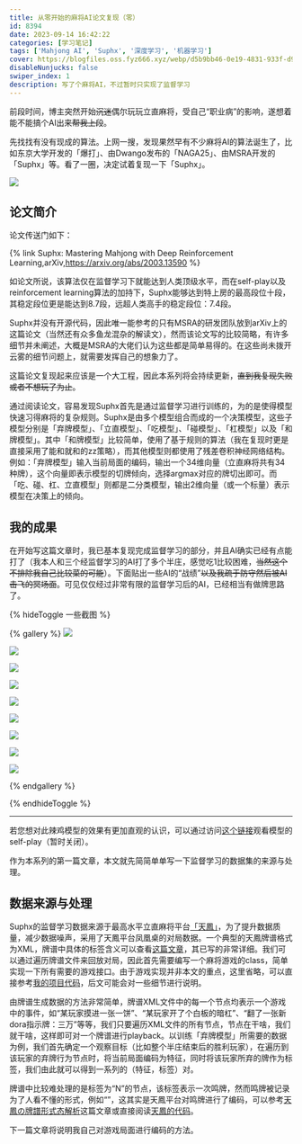 ```yaml
---
title: 从零开始的麻将AI论文复现（零）
id: 8394
date: 2023-09-14 16:42:22
categories: [学习笔记]
tags: ['Mahjong AI', 'Suphx', '深度学习', '机器学习']
cover: https://blogfiles.oss.fyz666.xyz/webp/d5b9bb46-0e19-4831-933f-d99bd2380e5d.webp
disableNunjucks: false
swiper_index: 1
description: 写了个麻将AI，不过暂时只实现了监督学习
---
```


前段时间，博主突然开始~~沉迷~~偶尔玩玩立直麻将，受自己“职业病”的影响，遂想着能不能搞个AI出来~~帮我上段~~。

先找找有没有现成的算法。上网一搜，发现果然早有不少麻将AI的算法诞生了，比如东京大学开发的「爆打」、由Dwango发布的「NAGA25」、由MSRA开发的「Suphx」等。看了一圈，决定试着复现一下「Suphx」。

![](https://blogfiles.oss.fyz666.xyz/webp/d5b9bb46-0e19-4831-933f-d99bd2380e5d.webp)
## 论文简介

论文传送门如下：

{% link Suphx: Mastering Mahjong with Deep Reinforcement Learning,arXiv,https://arxiv.org/abs/2003.13590 %}

如论文所说，该算法仅在监督学习下就能达到人类顶级水平，而在self-play以及reinforcement learning算法的加持下，Suphx能够达到特上房的最高段位十段，其稳定段位更是能达到8.7段，远超人类高手的稳定段位：7.4段。


Suphx并没有开源代码，因此唯一能参考的只有MSRA的研发团队放到arXiv上的这篇论文（当然还有众多鱼龙混杂的解读文），然而该论文写的比较简略，有许多细节并未阐述，大概是MSRA的大佬们认为这些都是简单易得的。在这些尚未拨开云雾的细节问题上，就需要发挥自己的想象力了。


这篇论文复现起来应该是一个大工程，因此本系列将会持续更新，~~直到我复现失败或者不想玩了为止~~。


通过阅读论文，容易发现Suphx首先是通过监督学习进行训练的，为的是使得模型快速习得麻将的复杂规则。Suphx是由多个模型组合而成的一个决策模型，这些子模型分别是「弃牌模型」、「立直模型」、「吃模型」、「碰模型」、「杠模型」以及「和牌模型」。其中「和牌模型」比较简单，使用了基于规则的算法（我在复现时更是直接采用了能和就和的zz策略），而其他模型则都使用了残差卷积神经网络结构。例如：「弃牌模型」输入当前局面的编码，输出一个34维向量（立直麻将共有34种牌），这个向量即表示模型的切牌倾向，选择argmax对应的牌切出即可。而「吃、碰、杠、立直模型」则都是二分类模型，输出2维向量（或一个标量）表示模型在决策上的倾向。


## 我的成果


在开始写这篇文章时，我已基本复现完成监督学习的部分，并且AI确实已经有点能打了（我本人和三个经监督学习的AI打了多个半庄，感觉吃1比较困难，<s>当然这个不排除我自己比较菜的可能</s>）。下面贴出一些AI的“战绩”<s>以及我疏于防守然后被AI击飞的冥场面</s>。可见仅仅经过非常有限的监督学习后的AI，已经相当有做牌思路了。

{% hideToggle 一些截图 %}

{% gallery %}
![](https://blogfiles.oss.fyz666.xyz/png/73243ebd-8c5f-4939-b596-62e4f4adcdb4.png)

![](https://blogfiles.oss.fyz666.xyz/png/050fdfaa-4ab6-4267-9383-4d5edee248e1.png)

![](https://blogfiles.oss.fyz666.xyz/png/afa87b56-6607-41ff-b883-3d177ba65c09.png)

![](https://blogfiles.oss.fyz666.xyz/png/af60a35f-49da-4b85-8ce8-66c829b5b777.png)

![](https://blogfiles.oss.fyz666.xyz/png/b4c4f092-578e-411b-bf1e-886d5aa16d9d.png)

![](https://blogfiles.oss.fyz666.xyz/png/f343b9a4-bd80-4f29-8618-c5c3a402afdf.png)

![](https://blogfiles.oss.fyz666.xyz/png/4f01509e-9969-407b-82f8-975548c66eae.png)

![](https://blogfiles.oss.fyz666.xyz/png/3be9b64f-515e-4507-a2fb-f604b532bf59.png)

![](https://blogfiles.oss.fyz666.xyz/jpg/d98eab63-647d-4abc-919f-ff994f7aee8a.jpg)

{% endgallery %}

{% endhideToggle %}

---

若您想对此辣鸡模型的效果有更加直观的认识，可以通过访问[这个链接](https://suphx.fyz666.xyz/)观看模型的self-play（暂时关闭）。


作为本系列的第一篇文章，本文就先简简单单写一下监督学习的数据集的来源与处理。


## 数据来源与处理


Suphx的监督学习数据来源于最高水平立直麻将平台[「天鳳」](https://tenhou.net/)，为了提升数据质量，减少数据噪声，采用了天鳳平台凤凰桌的对局数据。一个典型的天鳳牌谱格式为XML，牌谱中具体的标签含义可以查看[这篇文章](https://notoootori.github.io/2020/07/28/%E5%A4%A9%E5%87%A4%E7%89%8C%E8%B0%B1%E9%87%87%E9%9B%86%E5%8F%8A%E5%88%86%E6%9E%90.html)，其已写的非常详细。我们可以通过遍历牌谱文件来回放对局，因此首先需要编写一个麻将游戏的class，简单实现一下所有需要的游戏接口。由于游戏实现并非本文的重点，这里省略，可以直接参考[我的项目代码](https://github.com/windshadow233/Mahjong-AI)，后文可能会对一些细节进行说明。


由牌谱生成数据的方法非常简单，牌谱XML文件中的每一个节点均表示一个游戏中的事件，如“某玩家摸进一张一饼”、“某玩家开了个白板的暗杠”、“翻了一张新dora指示牌：三万”等等，我们只要遍历XML文件的所有节点，节点在干啥，我们就干啥，这样即可对一个牌谱进行playback。以训练「弃牌模型」所需要的数据为例，我们首先确定一个观察目标（比如整个半庄结束后的胜利玩家），在遍历到该玩家的弃牌行为节点时，将当前局面编码为特征，同时将该玩家所弃的牌作为标签，我们由此就可以得到一系列的（特征，标签）对。


牌谱中比较难处理的是标签为“N”的节点，该标签表示一次鸣牌，然而鸣牌被记录为了人看不懂的形式，例如“<N who="1" m="3495"/>”，这其实是天鳳平台对鸣牌进行了编码，可以参考[天鳳の牌譜形式态解析](https://blog.kobalab.net/entry/20170228/1488294993)这篇文章或直接阅读[天鳳的代码](http://tenhou.net/img/tehai.js)。


下一篇文章将说明我自己对游戏局面进行编码的方法。
